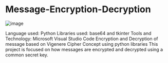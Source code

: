 # Message-Encryption-Decryption
![image](https://user-images.githubusercontent.com/98599230/152337415-fb94e355-902a-443c-ae38-4d3d0036f1c3.png)


Language used: Python
Libraries used: base64 and tkinter
Tools and Technology: Microsoft Visual Studio Code
Encryption and Decryption of message based on Vigenere Cipher Concept using python libraries
This project is focused on how messages are encrypted and decrypted using a common secret key.
